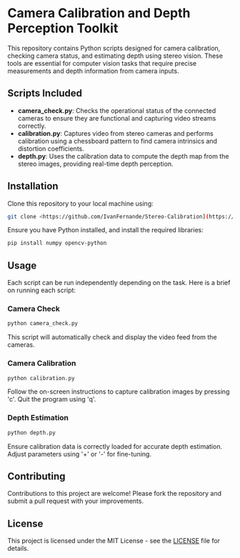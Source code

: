 
# Camera Calibration and Depth Perception Toolkit

This repository contains Python scripts designed for camera calibration, checking camera status, and estimating depth using stereo vision. These tools are essential for computer vision tasks that require precise measurements and depth information from camera inputs.

## Scripts Included

- **camera_check.py**: Checks the operational status of the connected cameras to ensure they are functional and capturing video streams correctly.
- **calibration.py**: Captures video from stereo cameras and performs calibration using a chessboard pattern to find camera intrinsics and distortion coefficients.
- **depth.py**: Uses the calibration data to compute the depth map from the stereo images, providing real-time depth perception.

## Installation

Clone this repository to your local machine using:

```bash
git clone <https://github.com/IvanFernande/Stereo-Calibration](https://github.com/IvanFernande/Stereo-Calibration.git>
```

Ensure you have Python installed, and install the required libraries:

```bash
pip install numpy opencv-python
```

## Usage

Each script can be run independently depending on the task. Here is a brief on running each script:

### Camera Check

```bash
python camera_check.py
```

This script will automatically check and display the video feed from the cameras.

### Camera Calibration

```bash
python calibration.py
```

Follow the on-screen instructions to capture calibration images by pressing 'c'. Quit the program using 'q'.

### Depth Estimation

```bash
python depth.py
```

Ensure calibration data is correctly loaded for accurate depth estimation. Adjust parameters using '+' or '-' for fine-tuning.

## Contributing

Contributions to this project are welcome! Please fork the repository and submit a pull request with your improvements.

## License

This project is licensed under the MIT License - see the [LICENSE](LICENSE) file for details.
